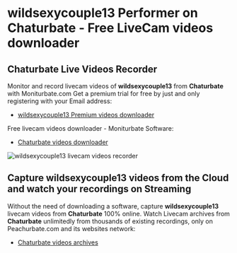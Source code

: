 # wildsexycouple13 Performer on Chaturbate - Free LiveCam videos downloader

## Chaturbate Live Videos Recorder

Monitor and record livecam videos of **wildsexycouple13** from **Chaturbate** with Moniturbate.com
Get a premium trial for free by just and only registering with your Email address:
* [wildsexycouple13 Premium videos downloader](https://moniturbate.com/request-demo-licence-key.html)

Free livecam videos downloader - Moniturbate Software:
* [Chaturbate videos downloader](https://moniturbate.com/moniturbate-download-software.html)

![wildsexycouple13 livecam videos recorder](https://peachurnet.com/templates/moniturbate-software.png)


## Capture wildsexycouple13 videos from the Cloud and watch your recordings on Streaming

Without the need of downloading a software, capture **wildsexycouple13** livecam videos from **Chaturbate** 100% online.
Watch Livecam archives from **Chaturbate** unlimitedly from thousands of existing recordings, only on Peachurbate.com and its websites network:
* [Chaturbate videos archives](https://peachurnet.com/)